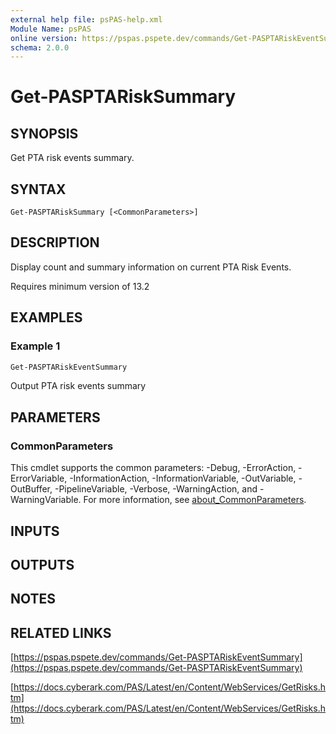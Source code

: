 ```yaml
---
external help file: psPAS-help.xml
Module Name: psPAS
online version: https://pspas.pspete.dev/commands/Get-PASPTARiskEventSummary
schema: 2.0.0
---
```


# Get-PASPTARiskSummary

## SYNOPSIS

Get PTA risk events summary.

## SYNTAX

```
Get-PASPTARiskSummary [<CommonParameters>]
```

## DESCRIPTION
Display count and summary information on current PTA Risk Events.

Requires minimum version of 13.2

## EXAMPLES

### Example 1
```powershell
Get-PASPTARiskEventSummary
```

Output PTA risk events summary

## PARAMETERS

### CommonParameters
This cmdlet supports the common parameters: -Debug, -ErrorAction, -ErrorVariable, -InformationAction, -InformationVariable, -OutVariable, -OutBuffer, -PipelineVariable, -Verbose, -WarningAction, and -WarningVariable. For more information, see [about_CommonParameters](http://go.microsoft.com/fwlink/?LinkID=113216).

## INPUTS

## OUTPUTS

## NOTES

## RELATED LINKS

[https://pspas.pspete.dev/commands/Get-PASPTARiskEventSummary](https://pspas.pspete.dev/commands/Get-PASPTARiskEventSummary)

[https://docs.cyberark.com/PAS/Latest/en/Content/WebServices/GetRisks.htm](https://docs.cyberark.com/PAS/Latest/en/Content/WebServices/GetRisks.htm)
